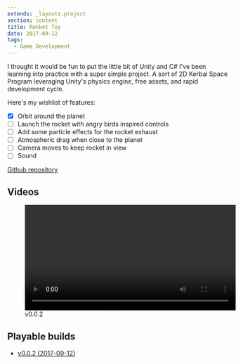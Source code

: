 ```yaml
---
extends: _layouts.project
section: content
title: Rokket Toy
date: 2017-09-12
tags:
  - Game Development
---
```


I thought it would be fun to put the little bit of Unity and C# I've been learning into practice with a super simple project. A sort of 2D Kerbal Space Program leveraging Unity's physics engine, free assets, and rapid development cycle.

Here's my wishlist of features:

* [x] Orbit around the planet
* [ ] Launch the rocket with angry birds inspired controls
* [ ] Add some particle effects for the rocket exhaust
* [ ] Atmospheric drag when close to the planet
* [ ] Camera moves to keep rocket in view
* [ ] Sound

[Github repository](https://github.com/danielmorgan/rokket)

## Videos

<figure class="has-shadow">
    <video width="480" controls>
        <source src="/media/projects/2017-09-12-rokket-toy/rokket-0.0.2.webm" type="video/webm">
    </video>
    <figcaption>
      v0.0.2
    </figcaption>
</figure>

## Playable builds

* [v0.0.2 (2017-09-12)](/media/projects/2017-09-12-rokket-toy/0.0.2/index.html)
